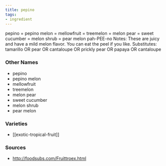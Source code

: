 ```yaml
---
title: pepino
tags:
- ingredient
---
```

pepino = pepino melon = mellowfruit = treemelon = melon pear = sweet cucumber = melon shrub = pear melon pah-PEE-no Notes: These are juicy and have a mild melon flavor. You can eat the peel if you like. Substitutes: tamarillo OR pear OR cantaloupe OR prickly pear OR papaya OR cantaloupe

### Other Names

* pepino
* pepino melon
* mellowfruit
* treemelon
* melon pear
* sweet cucumber
* melon shrub
* pear melon

### Varieties

* [[exotic-tropical-fruit]]

### Sources
* http://foodsubs.com/Fruittroex.html
